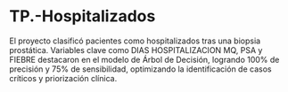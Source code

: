 # TP.-Hospitalizados
El proyecto clasificó pacientes como hospitalizados tras una biopsia prostática. Variables clave como DIAS HOSPITALIZACION MQ, PSA y FIEBRE destacaron en el modelo de Árbol de Decisión, logrando 100% de precisión y 75% de sensibilidad, optimizando la identificación de casos críticos y priorización clínica.
